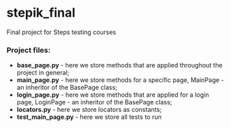 # stepik_final
Final project for Steps testing courses

### Project files:

- **base_page.py** - here we store methods that are applied throughout the project in general;
- **main_page.py** - here we store methods for a specific page, MainPage - an inheritor of the BasePage class; 
- **login_page.py** - here we store methods that are applied for a login page, LoginPage - an inheritor of the BasePage class;
- **locators.py** - here we store locators as constants;
- **test_main_page.py** - here we store all tests to run
